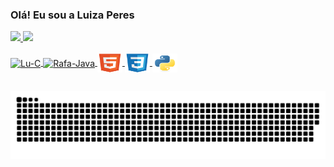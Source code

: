 ### Olá! Eu sou a Luiza Peres
 <div>
  <a href="https://github.com/LuizaPeres">
  <img height="180em" src="https://github-readme-stats.vercel.app/api?username=luizaperes&show_icons=true&theme=jolly&include_all_commits=true&count_private=true">
  <img height="180em" src="https://github-readme-stats.vercel.app/api/top-langs/?username=luizaperes&layout=compact&langs_count=7&theme=jolly"/>
</div>
<div style="display: inline_block"><br>
  <img align="center" alt="Lu-C" height="30" width="40" src="https://cdn.jsdelivr.net/gh/devicons/devicon/icons/c/c-plain.svg">
  <img align="center" alt="Rafa-Java" height="30" width="40" src="https://cdn.jsdelivr.net/gh/devicons/devicon/icons/java/java-original-wordmark.svg" >
  <img align="center" alt="Rafa-HTML" height="30" width="40" src="https://raw.githubusercontent.com/devicons/devicon/master/icons/html5/html5-original.svg">
  <img align="center" alt="Rafa-CSS" height="30" width="40" src="https://raw.githubusercontent.com/devicons/devicon/master/icons/css3/css3-original.svg">
  <img align="center" alt="Rafa-Python" height="30" width="40" src="https://raw.githubusercontent.com/devicons/devicon/master/icons/python/python-original.svg">
</div>
  
  ##

 
  ![Snake animation](https://github.com/LuizaPeres/luizaperes/blob/output/github-contribution-grid-snake.svg)
 
</div>


